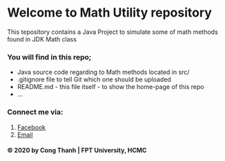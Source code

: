# Welcome to Math Utility repository
This tepository contains a Java Project to simulate some of math methods found in JDK Math class

### You will find in this repo;
* Java source code regarding to Math methods located in src/
* .gitignore file to tell Git which one should be uploaded
* README.md - this file itself - to show the home-page of this repo
* ...

### Connect me via:
1. [Facebook](https://www.facebook.com/cong.thanh0112/)
2. [Email](mailto:pdcthanh112@gmail.com)

#### © 2020 by Cong Thanh | FPT University, HCMC
